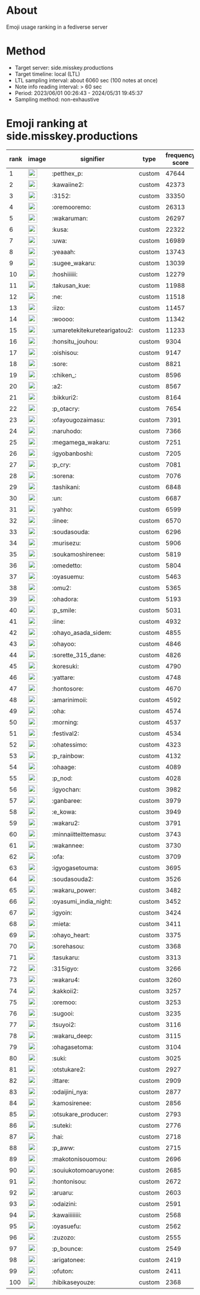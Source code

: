 # About
Emoji usage ranking in a fediverse server

# Method
- Target server: side.misskey.productions
- Target timeline: local (LTL)
- LTL sampling interval: about 6060 sec (100 notes at once)
- Note info reading interval: > 60 sec
- Period: 2023/06/01 00:26:43 - 2024/05/31 19:45:37 
- Sampling method: non-exhaustive

# Emoji ranking at side.misskey.productions

|rank|image|signifier|type|frequency score|
|----|----|----|----|----|
|1|<img height="24" src="https://side.misskey.productions/emoji/petthex_p.webp">|:petthex_p:|custom|47644|
|2|<img height="24" src="https://side.misskey.productions/emoji/kawaiine2.webp">|:kawaiine2:|custom|42373|
|3|<img height="24" src="https://side.misskey.productions/emoji/3152.webp">|:3152:|custom|33350|
|4|<img height="24" src="https://side.misskey.productions/emoji/oremooremo.webp">|:oremooremo:|custom|26313|
|5|<img height="24" src="https://side.misskey.productions/emoji/wakaruman.webp">|:wakaruman:|custom|26297|
|6|<img height="24" src="https://side.misskey.productions/emoji/kusa.webp">|:kusa:|custom|22322|
|7|<img height="24" src="https://side.misskey.productions/emoji/uwa.webp">|:uwa:|custom|16989|
|8|<img height="24" src="https://side.misskey.productions/emoji/yeaaah.webp">|:yeaaah:|custom|13743|
|9|<img height="24" src="https://side.misskey.productions/emoji/sugee_wakaru.webp">|:sugee_wakaru:|custom|13039|
|10|<img height="24" src="https://side.misskey.productions/emoji/hoshiiiiii.webp">|:hoshiiiiii:|custom|12279|
|11|<img height="24" src="https://side.misskey.productions/emoji/takusan_kue.webp">|:takusan_kue:|custom|11988|
|12|<img height="24" src="https://side.misskey.productions/emoji/ne.webp">|:ne:|custom|11518|
|13|<img height="24" src="https://side.misskey.productions/emoji/iizo.webp">|:iizo:|custom|11457|
|14|<img height="24" src="https://side.misskey.productions/emoji/woooo.webp">|:woooo:|custom|11342|
|15|<img height="24" src="https://side.misskey.productions/emoji/umaretekitekuretearigatou2.webp">|:umaretekitekuretearigatou2:|custom|11233|
|16|<img height="24" src="https://side.misskey.productions/emoji/honsitu_jouhou.webp">|:honsitu_jouhou:|custom|9304|
|17|<img height="24" src="https://side.misskey.productions/emoji/oishisou.webp">|:oishisou:|custom|9147|
|18|<img height="24" src="https://side.misskey.productions/emoji/sore.webp">|:sore:|custom|8821|
|19|<img height="24" src="https://side.misskey.productions/emoji/chiken_.webp">|:chiken_:|custom|8596|
|20|<img height="24" src="https://side.misskey.productions/emoji/a2.webp">|:a2:|custom|8567|
|21|<img height="24" src="https://side.misskey.productions/emoji/bikkuri2.webp">|:bikkuri2:|custom|8164|
|22|<img height="24" src="https://side.misskey.productions/emoji/p_otacry.webp">|:p_otacry:|custom|7654|
|23|<img height="24" src="https://side.misskey.productions/emoji/ofayougozaimasu.webp">|:ofayougozaimasu:|custom|7391|
|24|<img height="24" src="https://side.misskey.productions/emoji/naruhodo.webp">|:naruhodo:|custom|7366|
|25|<img height="24" src="https://side.misskey.productions/emoji/megamega_wakaru.webp">|:megamega_wakaru:|custom|7251|
|26|<img height="24" src="https://side.misskey.productions/emoji/igyobanboshi.webp">|:igyobanboshi:|custom|7205|
|27|<img height="24" src="https://side.misskey.productions/emoji/p_cry.webp">|:p_cry:|custom|7081|
|28|<img height="24" src="https://side.misskey.productions/emoji/sorena.webp">|:sorena:|custom|7076|
|29|<img height="24" src="https://side.misskey.productions/emoji/tashikani.webp">|:tashikani:|custom|6848|
|30|<img height="24" src="https://side.misskey.productions/emoji/un.webp">|:un:|custom|6687|
|31|<img height="24" src="https://side.misskey.productions/emoji/yahho.webp">|:yahho:|custom|6599|
|32|<img height="24" src="https://side.misskey.productions/emoji/iinee.webp">|:iinee:|custom|6570|
|33|<img height="24" src="https://side.misskey.productions/emoji/soudasouda.webp">|:soudasouda:|custom|6296|
|34|<img height="24" src="https://side.misskey.productions/emoji/murisezu.webp">|:murisezu:|custom|5906|
|35|<img height="24" src="https://side.misskey.productions/emoji/soukamoshirenee.webp">|:soukamoshirenee:|custom|5819|
|36|<img height="24" src="https://side.misskey.productions/emoji/omedetto.webp">|:omedetto:|custom|5804|
|37|<img height="24" src="https://side.misskey.productions/emoji/oyasuemu.webp">|:oyasuemu:|custom|5463|
|38|<img height="24" src="https://side.misskey.productions/emoji/omu2.webp">|:omu2:|custom|5365|
|39|<img height="24" src="https://side.misskey.productions/emoji/ohadora.webp">|:ohadora:|custom|5193|
|40|<img height="24" src="https://side.misskey.productions/emoji/p_smile.webp">|:p_smile:|custom|5031|
|41|<img height="24" src="https://side.misskey.productions/emoji/iine.webp">|:iine:|custom|4932|
|42|<img height="24" src="https://side.misskey.productions/emoji/ohayo_asada_sidem.webp">|:ohayo_asada_sidem:|custom|4855|
|43|<img height="24" src="https://side.misskey.productions/emoji/ohayoo.webp">|:ohayoo:|custom|4846|
|44|<img height="24" src="https://side.misskey.productions/emoji/sorette_315_dane.webp">|:sorette_315_dane:|custom|4826|
|45|<img height="24" src="https://side.misskey.productions/emoji/koresuki.webp">|:koresuki:|custom|4790|
|46|<img height="24" src="https://side.misskey.productions/emoji/yattare.webp">|:yattare:|custom|4748|
|47|<img height="24" src="https://side.misskey.productions/emoji/hontosore.webp">|:hontosore:|custom|4670|
|48|<img height="24" src="https://side.misskey.productions/emoji/amarinimoii.webp">|:amarinimoii:|custom|4592|
|49|<img height="24" src="https://side.misskey.productions/emoji/oha.webp">|:oha:|custom|4574|
|50|<img height="24" src="https://side.misskey.productions/emoji/morning.webp">|:morning:|custom|4537|
|51|<img height="24" src="https://side.misskey.productions/emoji/festival2.webp">|:festival2:|custom|4534|
|52|<img height="24" src="https://side.misskey.productions/emoji/ohatessimo.webp">|:ohatessimo:|custom|4323|
|53|<img height="24" src="https://side.misskey.productions/emoji/p_rainbow.webp">|:p_rainbow:|custom|4132|
|54|<img height="24" src="https://side.misskey.productions/emoji/ohaage.webp">|:ohaage:|custom|4089|
|55|<img height="24" src="https://side.misskey.productions/emoji/p_nod.webp">|:p_nod:|custom|4028|
|56|<img height="24" src="https://side.misskey.productions/emoji/igyochan.webp">|:igyochan:|custom|3982|
|57|<img height="24" src="https://side.misskey.productions/emoji/ganbaree.webp">|:ganbaree:|custom|3979|
|58|<img height="24" src="https://side.misskey.productions/emoji/e_kowa.webp">|:e_kowa:|custom|3949|
|59|<img height="24" src="https://side.misskey.productions/emoji/wakaru2.webp">|:wakaru2:|custom|3791|
|60|<img height="24" src="https://side.misskey.productions/emoji/minnaiitteittemasu.webp">|:minnaiitteittemasu:|custom|3743|
|61|<img height="24" src="https://side.misskey.productions/emoji/wakannee.webp">|:wakannee:|custom|3730|
|62|<img height="24" src="https://side.misskey.productions/emoji/ofa.webp">|:ofa:|custom|3709|
|63|<img height="24" src="https://side.misskey.productions/emoji/igyogasetouma.webp">|:igyogasetouma:|custom|3695|
|64|<img height="24" src="https://side.misskey.productions/emoji/soudasouda2.webp">|:soudasouda2:|custom|3526|
|65|<img height="24" src="https://side.misskey.productions/emoji/wakaru_power.webp">|:wakaru_power:|custom|3482|
|66|<img height="24" src="https://side.misskey.productions/emoji/oyasumi_india_night.webp">|:oyasumi_india_night:|custom|3452|
|67|<img height="24" src="https://side.misskey.productions/emoji/igyoin.webp">|:igyoin:|custom|3424|
|68|<img height="24" src="https://side.misskey.productions/emoji/mieta.webp">|:mieta:|custom|3411|
|69|<img height="24" src="https://side.misskey.productions/emoji/ohayo_heart.webp">|:ohayo_heart:|custom|3375|
|70|<img height="24" src="https://side.misskey.productions/emoji/sorehasou.webp">|:sorehasou:|custom|3368|
|71|<img height="24" src="https://side.misskey.productions/emoji/tasukaru.webp">|:tasukaru:|custom|3313|
|72|<img height="24" src="https://side.misskey.productions/emoji/315igyo.webp">|:315igyo:|custom|3266|
|73|<img height="24" src="https://side.misskey.productions/emoji/wakaru4.webp">|:wakaru4:|custom|3260|
|74|<img height="24" src="https://side.misskey.productions/emoji/kakkoii2.webp">|:kakkoii2:|custom|3257|
|75|<img height="24" src="https://side.misskey.productions/emoji/oremoo.webp">|:oremoo:|custom|3253|
|76|<img height="24" src="https://side.misskey.productions/emoji/sugooi.webp">|:sugooi:|custom|3235|
|77|<img height="24" src="https://side.misskey.productions/emoji/tsuyoi2.webp">|:tsuyoi2:|custom|3116|
|78|<img height="24" src="https://side.misskey.productions/emoji/wakaru_deep.webp">|:wakaru_deep:|custom|3115|
|79|<img height="24" src="https://side.misskey.productions/emoji/ohagasetoma.webp">|:ohagasetoma:|custom|3104|
|80|<img height="24" src="https://side.misskey.productions/emoji/suki.webp">|:suki:|custom|3025|
|81|<img height="24" src="https://side.misskey.productions/emoji/otstukare2.webp">|:otstukare2:|custom|2927|
|82|<img height="24" src="https://side.misskey.productions/emoji/ittare.webp">|:ittare:|custom|2909|
|83|<img height="24" src="https://side.misskey.productions/emoji/odaijini_nya.webp">|:odaijini_nya:|custom|2877|
|84|<img height="24" src="https://side.misskey.productions/emoji/kamosirenee.webp">|:kamosirenee:|custom|2856|
|85|<img height="24" src="https://side.misskey.productions/emoji/otsukare_producer.webp">|:otsukare_producer:|custom|2793|
|86|<img height="24" src="https://side.misskey.productions/emoji/suteki.webp">|:suteki:|custom|2776|
|87|<img height="24" src="https://side.misskey.productions/emoji/hai.webp">|:hai:|custom|2718|
|88|<img height="24" src="https://side.misskey.productions/emoji/p_aww.webp">|:p_aww:|custom|2715|
|89|<img height="24" src="https://side.misskey.productions/emoji/makotonisouomou.webp">|:makotonisouomou:|custom|2696|
|90|<img height="24" src="https://side.misskey.productions/emoji/souiukotomoaruyone.webp">|:souiukotomoaruyone:|custom|2685|
|91|<img height="24" src="https://side.misskey.productions/emoji/hontonisou.webp">|:hontonisou:|custom|2672|
|92|<img height="24" src="https://side.misskey.productions/emoji/aruaru.webp">|:aruaru:|custom|2603|
|93|<img height="24" src="https://side.misskey.productions/emoji/odaizini.webp">|:odaizini:|custom|2591|
|94|<img height="24" src="https://side.misskey.productions/emoji/kawaiiiiiiii.webp">|:kawaiiiiiiii:|custom|2568|
|95|<img height="24" src="https://side.misskey.productions/emoji/oyasuefu.webp">|:oyasuefu:|custom|2562|
|96|<img height="24" src="https://side.misskey.productions/emoji/zuzozo.webp">|:zuzozo:|custom|2555|
|97|<img height="24" src="https://side.misskey.productions/emoji/p_bounce.webp">|:p_bounce:|custom|2549|
|98|<img height="24" src="https://side.misskey.productions/emoji/arigatonee.webp">|:arigatonee:|custom|2419|
|99|<img height="24" src="https://side.misskey.productions/emoji/ofuton.webp">|:ofuton:|custom|2411|
|100|<img height="24" src="https://side.misskey.productions/emoji/hibikaseyouze.webp">|:hibikaseyouze:|custom|2368|
